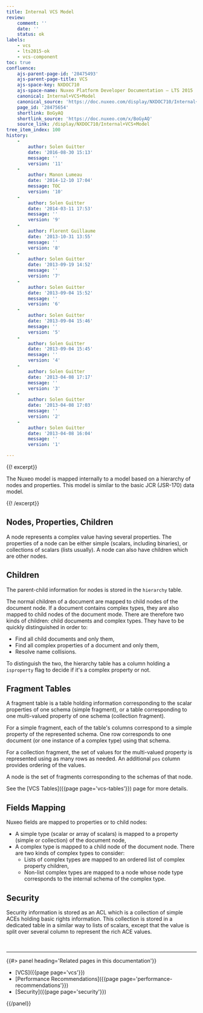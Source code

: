 ```yaml
---
title: Internal VCS Model
review:
    comment: ''
    date: ''
    status: ok
labels:
    - vcs
    - lts2015-ok
    - vcs-component
toc: true
confluence:
    ajs-parent-page-id: '28475493'
    ajs-parent-page-title: VCS
    ajs-space-key: NXDOC710
    ajs-space-name: Nuxeo Platform Developer Documentation — LTS 2015
    canonical: Internal+VCS+Model
    canonical_source: 'https://doc.nuxeo.com/display/NXDOC710/Internal+VCS+Model'
    page_id: '28475654'
    shortlink: BoGyAQ
    shortlink_source: 'https://doc.nuxeo.com/x/BoGyAQ'
    source_link: /display/NXDOC710/Internal+VCS+Model
tree_item_index: 100
history:
    -
        author: Solen Guitter
        date: '2016-08-30 15:13'
        message: ''
        version: '11'
    -
        author: Manon Lumeau
        date: '2014-12-10 17:04'
        message: TOC
        version: '10'
    -
        author: Solen Guitter
        date: '2014-03-11 17:53'
        message: ''
        version: '9'
    -
        author: Florent Guillaume
        date: '2013-10-31 13:55'
        message: ''
        version: '8'
    -
        author: Solen Guitter
        date: '2013-09-19 14:52'
        message: ''
        version: '7'
    -
        author: Solen Guitter
        date: '2013-09-04 15:52'
        message: ''
        version: '6'
    -
        author: Solen Guitter
        date: '2013-09-04 15:46'
        message: ''
        version: '5'
    -
        author: Solen Guitter
        date: '2013-09-04 15:45'
        message: ''
        version: '4'
    -
        author: Solen Guitter
        date: '2013-04-08 17:17'
        message: ''
        version: '3'
    -
        author: Solen Guitter
        date: '2013-04-08 17:03'
        message: ''
        version: '2'
    -
        author: Solen Guitter
        date: '2013-04-08 16:04'
        message: ''
        version: '1'

---
```

{{! excerpt}}

The Nuxeo model is mapped internally to a model based on a hierarchy of nodes and properties. This model is similar to the basic JCR (JSR-170) data model.

{{! /excerpt}}

## Nodes, Properties, Children

A node represents a complex value having several properties. The properties of a node can be either simple (scalars, including binaries), or collections of scalars (lists usually). A node can also have children which are other nodes.

## Children

The parent-child information for nodes is stored in the `hierarchy` table.

The normal children of a document are mapped to child nodes of the document node. If a document contains complex types, they are also mapped to child nodes of the document mode. There are therefore two kinds of children: child documents and complex types. They have to be quickly distinguished in order to:

*   Find all child documents and only them,
*   Find all complex properties of a document and only them,
*   Resolve name collisions.

To distinguish the two, the hierarchy table has a column holding a `isproperty` flag to decide if it's a complex property or not.

## Fragment Tables

A fragment table is a table holding information corresponding to the scalar properties of one schema (simple fragment), or a table corresponding to one multi-valued property of one schema (collection fragment).

For a simple fragment, each of the table's columns correspond to a simple property of the represented schema. One row corresponds to one document (or one instance of a complex type) using that schema.

For a collection fragment, the set of values for the multi-valued property is represented using as many rows as needed. An additional `pos` column provides ordering of the values.

A node is the set of fragments corresponding to the schemas of that node.

See the [VCS Tables]({{page page='vcs-tables'}}) page for more details.

## Fields Mapping

Nuxeo fields are mapped to properties or to child nodes:

*   A simple type (scalar or array of scalars) is mapped to a property (simple or collection) of the document node,
*   A complex type is mapped to a child node of the document node. There are two kinds of complex types to consider:
    *   Lists of complex types are mapped to an ordered list of complex property children,
    *   Non-list complex types are mapped to a node whose node type corresponds to the internal schema of the complex type.

## Security

Security information is stored as an ACL which is a collection of simple ACEs holding basic rights information. This collection is stored in a dedicated table in a similar way to lists of scalars, except that the value is split over several column to represent the rich ACE values.

&nbsp;

* * *

<div class="row" data-equalizer data-equalize-on="medium"><div class="column medium-6">{{#> panel heading='Related pages in this documentation'}}

*   [VCS]({{page page='vcs'}})
*   [Performance Recommendations]({{page page='performance-recommendations'}})
*   [Security]({{page page='security'}})

{{/panel}}</div><div class="column medium-6">

&nbsp;

&nbsp;

</div></div>
